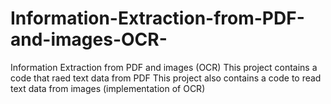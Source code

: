 # Information-Extraction-from-PDF-and-images-OCR-
Information Extraction from PDF and images (OCR)
This project contains a code that raed text data from PDF
This project also contains a code to read text data from images (implementation of OCR)
